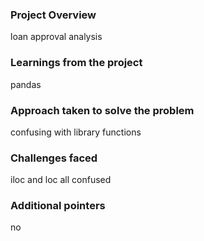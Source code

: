 ### Project Overview

 loan approval analysis


### Learnings from the project

 pandas 


### Approach taken to solve the problem

 confusing with library functions


### Challenges faced

 iloc and loc all confused


### Additional pointers

 no


